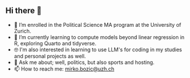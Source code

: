 ## Hi there 👋

- 🔭 I’m enrolled in the Political Science MA program at the University of Zurich. 
- 🌱 I’m currently learning to compute models beyond linear regression in R, exploring Quarto and tidyverse.
- 🤓 I'm also interested in learning to use LLM's for coding in my studies and personal projects as well. 
- 💬 Ask me about; well, politics, but also sports and hosting. 
- 📫 How to reach me: mirko.bozic@uzh.ch
